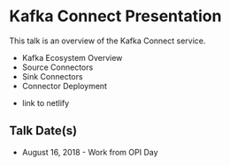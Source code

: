 # Kafka Connect Presentation

This talk is an overview of the Kafka Connect service.

* Kafka Ecosystem Overview
* Source Connectors
* Sink Connectors
* Connector Deployment

- link to netlify

## Talk Date(s)

* August 16, 2018 - Work from OPI Day
